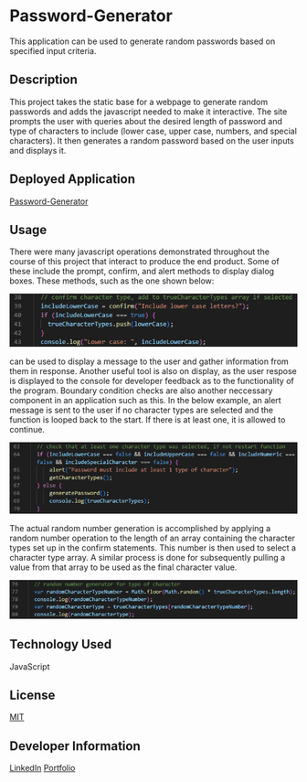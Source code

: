 # Password-Generator
This application can be used to generate random passwords based on specified input criteria.

## Description
This project takes the static base for a webpage to generate random passwords and adds the javascript needed to make it interactive. The site prompts the user with queries about the desired length of password and type of characters to include (lower case, upper case, numbers, and special characters). It then generates a random password based on the user inputs and displays it.

## Deployed Application
[Password-Generator](https://briceveyna.github.io/Password-Generator/)

## Usage
There were many javascript operations demonstrated throughout the course of this project that interact to produce the end product. Some of these include the prompt, confirm, and alert methods to display dialog boxes. These methods, such as the one shown below:

![Confirm](./Confirm_Character_Type.png)

can be used to display a message to the user and gather information from them in response. Another useful tool is also on display, as the user respose is displayed to the console for developer feedback as to the functionality of the program. Boundary condition checks are also another neccessary component in an application such as this. In the below example, an alert message is sent to the user if no character types are selected and the function is looped back to the start. If there is at least one, it is allowed to continue.

![Check Loop](./Character_Type_Check_Loop.png)

The actual random number generation is accomplished by applying a random number operation to the length of an array containing the character types set up in the confirm statements. This number is then used to select a character type array. A similar process is done for subsequently pulling a value from that array to be used as the final character value.

![Random Number Generation](./Random_Number_Character_Type.png)

## Technology Used
JavaScript

## License
[MIT](https://choosealicense.com/licenses/mit/)

## Developer Information
[LinkedIn](https://www.linkedin.com/in/brice-veyna/)
[Portfolio](https://briceveyna.github.io/Portfolio/)